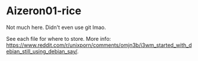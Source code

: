 # Aizeron01-rice
Not much here. Didn't even use git lmao.

See each file for where to store.
More info: https://www.reddit.com/r/unixporn/comments/omjn3b/i3wm_started_with_debian_still_using_debian_say/.
